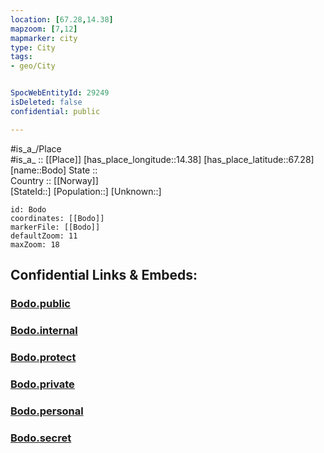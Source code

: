 ```yaml
---
location: [67.28,14.38] 
mapzoom: [7,12] 
mapmarker: city 
type: City
tags:
- geo/City


SpocWebEntityId: 29249
isDeleted: false
confidential: public

---
```

#is_a_/Place  
#is_a_ :: [[Place]] 
[has_place_longitude::14.38] 
[has_place_latitude::67.28] 
[name::Bodo] 
State ::  
Country :: [[Norway]]  
[StateId::] 
[Population::] 
[Unknown::] 


```leaflet
id: Bodo
coordinates: [[Bodo]] 
markerFile: [[Bodo]] 
defaultZoom: 11 
maxZoom: 18
```


## Confidential Links & Embeds: 

### [Bodo.public](/_public/\Earth\Continent\Europe\Europe~North\Norway\CityBodo.public.md) 

### [Bodo.internal](/_internal/\Earth\Continent\Europe\Europe~North\Norway\CityBodo.internal.md) 

### [Bodo.protect](/_protect/\Earth\Continent\Europe\Europe~North\Norway\CityBodo.protect.md) 

### [Bodo.private](/_private/\Earth\Continent\Europe\Europe~North\Norway\CityBodo.private.md) 

### [Bodo.personal](/_personal/\Earth\Continent\Europe\Europe~North\Norway\CityBodo.personal.md) 

### [Bodo.secret](/_secret/\Earth\Continent\Europe\Europe~North\Norway\CityBodo.secret.md)

